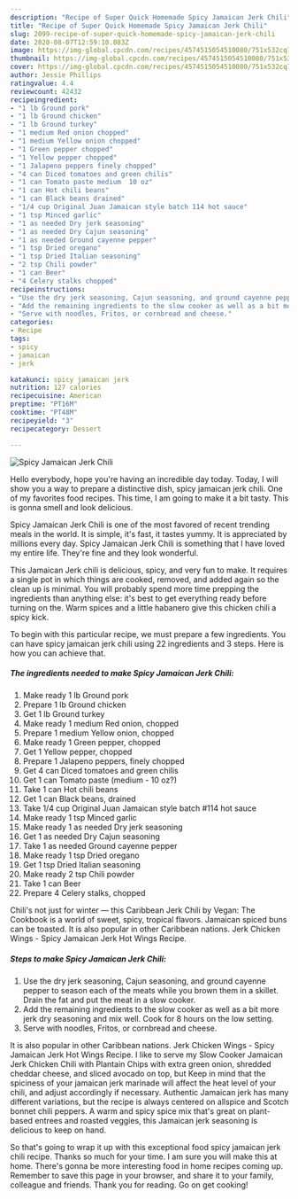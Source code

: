```yaml
---
description: "Recipe of Super Quick Homemade Spicy Jamaican Jerk Chili"
title: "Recipe of Super Quick Homemade Spicy Jamaican Jerk Chili"
slug: 2099-recipe-of-super-quick-homemade-spicy-jamaican-jerk-chili
date: 2020-08-07T12:59:10.083Z
image: https://img-global.cpcdn.com/recipes/4574515054510080/751x532cq70/spicy-jamaican-jerk-chili-recipe-main-photo.jpg
thumbnail: https://img-global.cpcdn.com/recipes/4574515054510080/751x532cq70/spicy-jamaican-jerk-chili-recipe-main-photo.jpg
cover: https://img-global.cpcdn.com/recipes/4574515054510080/751x532cq70/spicy-jamaican-jerk-chili-recipe-main-photo.jpg
author: Jessie Phillips
ratingvalue: 4.4
reviewcount: 42432
recipeingredient:
- "1 lb Ground pork"
- "1 lb Ground chicken"
- "1 lb Ground turkey"
- "1 medium Red onion chopped"
- "1 medium Yellow onion chopped"
- "1 Green pepper chopped"
- "1 Yellow pepper chopped"
- "1 Jalapeno peppers finely chopped"
- "4 can Diced tomatoes and green chilis"
- "1 can Tomato paste medium  10 oz"
- "1 can Hot chili beans"
- "1 can Black beans drained"
- "1/4 cup Original Juan Jamaican style batch 114 hot sauce"
- "1 tsp Minced garlic"
- "1 as needed Dry jerk seasoning"
- "1 as needed Dry Cajun seasoning"
- "1 as needed Ground cayenne pepper"
- "1 tsp Dried oregano"
- "1 tsp Dried Italian seasoning"
- "2 tsp Chili powder"
- "1 can Beer"
- "4 Celery stalks chopped"
recipeinstructions:
- "Use the dry jerk seasoning, Cajun seasoning, and ground cayenne pepper to season each of the meats while you brown them in a skillet. Drain the fat and put the meat in a slow cooker."
- "Add the remaining ingredients to the slow cooker as well as a bit more jerk dry seasoning and mix well. Cook for 8 hours on the low setting."
- "Serve with noodles, Fritos, or cornbread and cheese."
categories:
- Recipe
tags:
- spicy
- jamaican
- jerk

katakunci: spicy jamaican jerk 
nutrition: 127 calories
recipecuisine: American
preptime: "PT16M"
cooktime: "PT48M"
recipeyield: "3"
recipecategory: Dessert

---
```



![Spicy Jamaican Jerk Chili](https://img-global.cpcdn.com/recipes/4574515054510080/751x532cq70/spicy-jamaican-jerk-chili-recipe-main-photo.jpg)

Hello everybody, hope you're having an incredible day today. Today, I will show you a way to prepare a distinctive dish, spicy jamaican jerk chili. One of my favorites food recipes. This time, I am going to make it a bit tasty. This is gonna smell and look delicious.

Spicy Jamaican Jerk Chili is one of the most favored of recent trending meals in the world. It is simple, it's fast, it tastes yummy. It is appreciated by millions every day. Spicy Jamaican Jerk Chili is something that I have loved my entire life. They're fine and they look wonderful.

This Jamaican Jerk chili is delicious, spicy, and very fun to make. It requires a single pot in which things are cooked, removed, and added again so the clean up is minimal. You will probably spend more time prepping the ingredients than anything else: it&#39;s best to get everything ready before turning on the. Warm spices and a little habanero give this chicken chili a spicy kick.


To begin with this particular recipe, we must prepare a few ingredients. You can have spicy jamaican jerk chili using 22 ingredients and 3 steps. Here is how you can achieve that.

<!--inarticleads1-->

##### The ingredients needed to make Spicy Jamaican Jerk Chili:

1. Make ready 1 lb Ground pork
1. Prepare 1 lb Ground chicken
1. Get 1 lb Ground turkey
1. Make ready 1 medium Red onion, chopped
1. Prepare 1 medium Yellow onion, chopped
1. Make ready 1 Green pepper, chopped
1. Get 1 Yellow pepper, chopped
1. Prepare 1 Jalapeno peppers, finely chopped
1. Get 4 can Diced tomatoes and green chilis
1. Get 1 can Tomato paste (medium - 10 oz?)
1. Take 1 can Hot chili beans
1. Get 1 can Black beans, drained
1. Take 1/4 cup Original Juan Jamaican style batch #114 hot sauce
1. Make ready 1 tsp Minced garlic
1. Make ready 1 as needed Dry jerk seasoning
1. Get 1 as needed Dry Cajun seasoning
1. Take 1 as needed Ground cayenne pepper
1. Make ready 1 tsp Dried oregano
1. Get 1 tsp Dried Italian seasoning
1. Make ready 2 tsp Chili powder
1. Take 1 can Beer
1. Prepare 4 Celery stalks, chopped


Chili&#39;s not just for winter — this Caribbean Jerk Chili by Vegan: The Cookbook is a world of sweet, spicy, tropical flavors. Jamaican spiced buns can be toasted. It is also popular in other Caribbean nations. Jerk Chicken Wings - Spicy Jamaican Jerk Hot Wings Recipe. 

<!--inarticleads2-->

##### Steps to make Spicy Jamaican Jerk Chili:

1. Use the dry jerk seasoning, Cajun seasoning, and ground cayenne pepper to season each of the meats while you brown them in a skillet. Drain the fat and put the meat in a slow cooker.
1. Add the remaining ingredients to the slow cooker as well as a bit more jerk dry seasoning and mix well. Cook for 8 hours on the low setting.
1. Serve with noodles, Fritos, or cornbread and cheese.


It is also popular in other Caribbean nations. Jerk Chicken Wings - Spicy Jamaican Jerk Hot Wings Recipe. I like to serve my Slow Cooker Jamaican Jerk Chicken Chili with Plantain Chips with extra green onion, shredded cheddar cheese, and sliced avocado on top, but Keep in mind that the spiciness of your jamaican jerk marinade will affect the heat level of your chili, and adjust accordingly if necessary. Authentic Jamaican jerk has many different variations, but the recipe is always centered on allspice and Scotch bonnet chili peppers. A warm and spicy spice mix that&#39;s great on plant-based entrees and roasted veggies, this Jamaican jerk seasoning is delicious to keep on hand. 

So that's going to wrap it up with this exceptional food spicy jamaican jerk chili recipe. Thanks so much for your time. I am sure you will make this at home. There's gonna be more interesting food in home recipes coming up. Remember to save this page in your browser, and share it to your family, colleague and friends. Thank you for reading. Go on get cooking!
